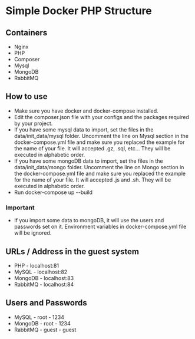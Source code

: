 # Simple Docker PHP Structure

## Containers
- Nginx
- PHP
- Composer
- Mysql
- MongoDB
- RabbitMQ

## How to use
- Make sure you have docker and docker-compose installed.
- Edit the composer.json file with your configs and the packages required by your project.
- If you have some mysql data to import, set the files in the data/init_data/mysql folder. Uncomment the line on Mysql section in the docker-compose.yml file and make sure you replaced the example for the name of your file. It will accepted .gz, .sql, etc... They will be executed in alphabetic order.
- If you have some mongoDB data to import, set the files in the data/init_data/mongo folder. Uncomment the line on Mongo section in the docker-compose.yml file and make sure you replaced the example for the name of your file. It will accepted .js and .sh. They will be executed in alphabetic order.
- Run docker-compose up --build

### Important
- If you import some data to mongoDB, it will use the users and passwords set on it. Environment variables in docker-compose.yml file will be ignored.

## URLs / Address in the guest system
- PHP - localhost:81
- MySQL - localhost:82
- MongoDB - localhost:83
- RabbitMQ - localhost:84

## Users and Passwords
- MySQL - root - 1234
- MongoDB - root - 1234
- RabbitMQ - guest - guest
